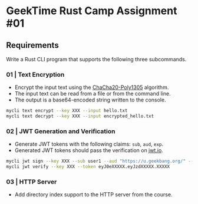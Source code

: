 # GeekTime Rust Camp Assignment #01

## Requirements

Write a Rust CLI program that supports the following three subcommands.

### 01 | Text Encryption

- Encrypt the input text using the [ChaCha20-Poly1305](https://en.wikipedia.org/wiki/ChaCha20-Poly1305) algorithm.
- The input text can be read from a file or from the command line.
- The output is a base64-encoded string written to the console.

```bash
mycli text encrypt --key XXX --input hello.txt
mycli text decrypt --key XXX --input encrypted_hello.txt
```

### 02 | JWT Generation and Verification

- Generate JWT tokens with the following claims: `sub`, `aud`, `exp`.
- Generated JWT tokens should pass the verification on [jwt.io](https://jwt.io/).

```bash
mycli jwt sign --key XXX --sub user1 --aud "https://u.geekbang.org/" --exp 2524626000
mycli jwt verify --key XXX --token eyJ0eXXXXX.eyJzdXXXXX.XXXXX
```

### 03 | HTTP Server

- Add directory index support to the HTTP server from the course.
